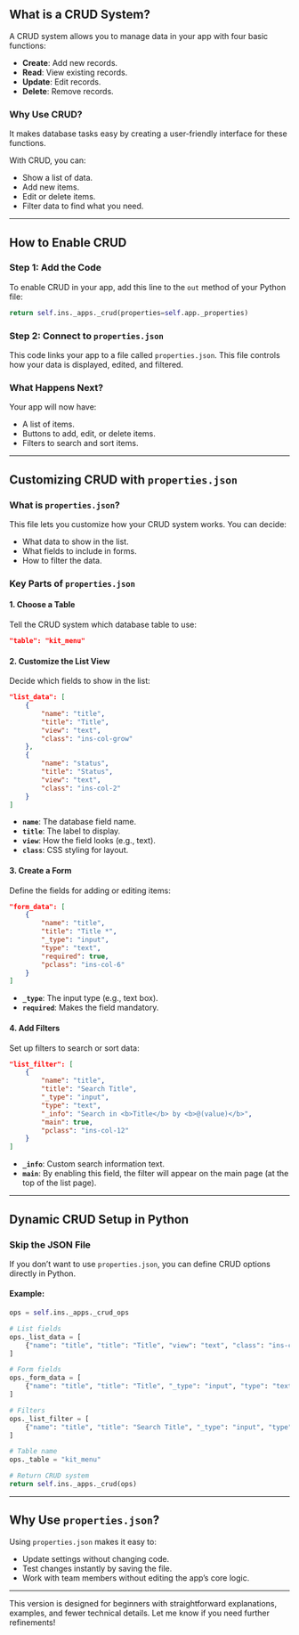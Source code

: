 ## What is a CRUD System?
A CRUD system allows you to manage data in your app with four basic functions:
- **Create**: Add new records.
- **Read**: View existing records.
- **Update**: Edit records.
- **Delete**: Remove records.

### Why Use CRUD?
It makes database tasks easy by creating a user-friendly interface for these functions.

With CRUD, you can:
- Show a list of data.
- Add new items.
- Edit or delete items.
- Filter data to find what you need.

---

## How to Enable CRUD

### Step 1: Add the Code
To enable CRUD in your app, add this line to the `out` method of your Python file:

```python
return self.ins._apps._crud(properties=self.app._properties)
```

### Step 2: Connect to `properties.json`
This code links your app to a file called `properties.json`. This file controls how your data is displayed, edited, and filtered.

### What Happens Next?
Your app will now have:
- A list of items.
- Buttons to add, edit, or delete items.
- Filters to search and sort items.

---

## Customizing CRUD with `properties.json`

### What is `properties.json`?
This file lets you customize how your CRUD system works. You can decide:
- What data to show in the list.
- What fields to include in forms.
- How to filter the data.

### Key Parts of `properties.json`

#### 1. Choose a Table
Tell the CRUD system which database table to use:
```json
"table": "kit_menu"
```

#### 2. Customize the List View
Decide which fields to show in the list:
```json
"list_data": [
    {
        "name": "title",
        "title": "Title",
        "view": "text",
        "class": "ins-col-grow"
    },
    {
        "name": "status",
        "title": "Status",
        "view": "text",
        "class": "ins-col-2"
    }
]
```
- **`name`**: The database field name.
- **`title`**: The label to display.
- **`view`**: How the field looks (e.g., text).
- **`class`**: CSS styling for layout.

#### 3. Create a Form
Define the fields for adding or editing items:
```json
"form_data": [
    {
        "name": "title",
        "title": "Title *",
        "_type": "input",
        "type": "text",
        "required": true,
        "pclass": "ins-col-6"
    }
]
```
- **`_type`**: The input type (e.g., text box).
- **`required`**: Makes the field mandatory.

#### 4. Add Filters
Set up filters to search or sort data:
```json
"list_filter": [
    {
        "name": "title",
        "title": "Search Title",
        "_type": "input",
        "type": "text",
        "_info": "Search in <b>Title</b> by <b>@(value)</b>",
        "main": true,
        "pclass": "ins-col-12"
    }
]
```
- **`_info`**: Custom search information text.
- **`main`**: By enabling this field, the filter will appear on the main page (at the top of the list page).

---

## Dynamic CRUD Setup in Python

### Skip the JSON File
If you don’t want to use `properties.json`, you can define CRUD options directly in Python.

#### Example:
```python
ops = self.ins._apps._crud_ops

# List fields
ops._list_data = [
    {"name": "title", "title": "Title", "view": "text", "class": "ins-col-9"}
]

# Form fields
ops._form_data = [
    {"name": "title", "title": "Title", "_type": "input", "type": "text"}
]

# Filters
ops._list_filter = [
    {"name": "title", "title": "Search Title", "_type": "input", "type": "text"}
]

# Table name
ops._table = "kit_menu"

# Return CRUD system
return self.ins._apps._crud(ops)
```

---

## Why Use `properties.json`?

Using `properties.json` makes it easy to:
- Update settings without changing code.
- Test changes instantly by saving the file.
- Work with team members without editing the app’s core logic.

---

This version is designed for beginners with straightforward explanations, examples, and fewer technical details. Let me know if you need further refinements!